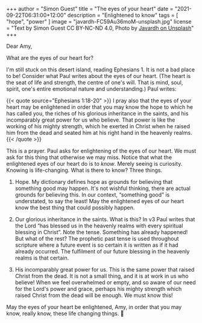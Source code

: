 +++
author = "Simon Guest"
title = "The eyes of your heart"
date = "2021-09-22T06:31:00+12:00"
description = "Enlightened to know"
tags = [ "hope", "power" ]
image = "javardh-FC59Au36moM-unsplash.jpg"
license = "Text by Simon Guest CC BY-NC-ND 4.0, Photo by [Javardh on Unsplash](https://unsplash.com/photos/FC59Au36moM)"
+++

Dear Amy,

What are the eyes of our heart for?

I'm still stuck on this desert island, reading Ephesians 1. It is not a bad place to be! Consider what Paul writes about the eyes of our heart. (The heart is the seat of life and strength, the centre of one's will. That is mind, soul, spirit, one's entire emotional nature and understanding.)  Paul writes:

{{< quote source="Ephesians 1:18-20" >}}
I pray also that the eyes of your heart may be enlightened in order that you may know the hope to which he has called you, the riches of his glorious inheritance in the saints, and his incomparably great power for us who believe. That power is like the working of his mighty strength, which he exerted in Christ when he raised him from the dead and seated him at his right hand in the heavenly realms.
{{< /quote >}}

This is a prayer. Paul asks for enlightening of the eyes of our heart. We must ask for this thing that otherwise we may miss. Notice that what the enlightened eyes of our heart do is to _know_. Merely seeing is curiosity. Knowing is life-changing. What is there to know? Three things.

1. Hope. My dictionary defines hope as grounds for believing that something good may happen. It's not wishful thinking, there are actual grounds for believing this. In our context, “something good” is understated, to say the least! May the enlightened eyes of our heart know the best thing that could possibly happen.

2. Our glorious inheritance in the saints. What is this? In v3 Paul writes that the Lord “has blessed us in the heavenly realms with every spiritual blessing in Christ”. Note the tense. Something has already happened! But what of the rest? The prophetic past tense is used throughout scripture where a future event is so certain it is written as if it had already occurred. The fulfilment of our future blessing in the heavenly realms is that certain.

3. His incomparably great power for us. This is the same power that raised Christ from the dead. It is not a small thing, and it is at work in us who believe! When we feel overwhelmed or empty, and so aware of our need for the Lord's power and grace, perhaps his mighty strength which raised Christ from the dead will be enough. We must know this!

May the eyes of your heart be enlightened, Amy, in order that you may know, really know, these life changing things. 🙏
